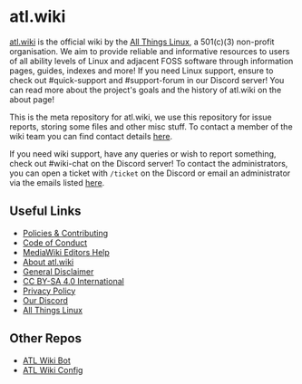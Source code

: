 # atl.wiki
[atl.wiki](https://atl.wiki) is the official wiki by the [All Things Linux](https://allthingslinux.org), a 501(c)(3) non-profit organisation. We aim to provide reliable and informative resources to users of all ability levels of Linux and adjacent FOSS software through information pages, guides, indexes and more! If you need Linux support, ensure to check out #quick-support and #support-forum in our Discord server! You can read more about the project's goals and the history of atl.wiki on the about page!

This is the meta repository for atl.wiki, we use this repository for issue reports, storing some files and other misc stuff. To contact a member of the wiki team you can find contact details [here](https://atl.wiki/Atl.wiki:Contact). 

If you need wiki support, have any queries or wish to report something, check out #wiki-chat on the Discord server! To contact the administrators, you can open a ticket with `/ticket` on the Discord or email an administrator via the emails listed [here](https://atl.wiki/Atl.wiki:Contact).

## Useful Links
- [Policies & Contributing](https://atl.wiki/Atl.wiki:Guidelines)
- [Code of Conduct](https://atl.wiki/Atl.wiki:Code_of_Conduct)
- [MediaWiki Editors Help](https://www.mediawiki.org/wiki/Help:Contents)
- [About atl.wiki](https://atl.wiki/Atl.wiki:About)
- [General Disclaimer](https://atl.wiki/Atl.wiki:Disclaimer)
- [CC BY-SA 4.0 International](https://creativecommons.org/licenses/by-sa/4.0/)
- [Privacy Policy](https://atl.wiki/Atl.wiki:Privacy_policy)
- [Our Discord](https://discord.gg/linux)
- [All Things Linux](https://allthingslinux.org)

## Other Repos
- [ATL Wiki Bot](https://github.com/allthingslinux/atl-wiki-link)
- [ATL Wiki Config](https://github.com/allthingslinux/atl.wiki-configs)
